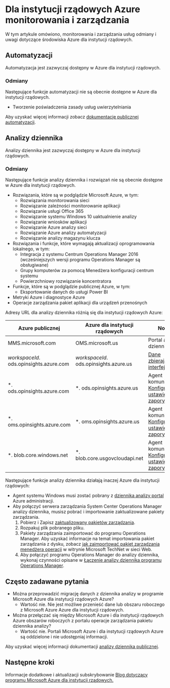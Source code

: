 <properties
    pageTitle="Azure dokumentacji dla instytucji rządowych | Microsoft Azure"
    description="Umożliwia porównanie funkcji i wskazówki dotyczące tworzenia aplikacji dla instytucji rządowych Azure."
    services="Azure-Government"
    cloud="gov"
    documentationCenter=""
    authors="ryansoc"
    manager="zakramer"
    editor=""/>

<tags
    ms.service="multiple"
    ms.devlang="na"
    ms.topic="article"
    ms.tgt_pltfrm="na"
    ms.workload="azure-government"
    ms.date="10/25/2016"
    ms.author="ryansoc"/>


#  <a name="azure-government-monitoring-and-management"></a>Dla instytucji rządowych Azure monitorowania i zarządzania

W tym artykule omówiono, monitorowania i zarządzania usług odmiany i uwagi dotyczące środowiska Azure dla instytucji rządowych.

## <a name="automation"></a>Automatyzacji

Automatyzacja jest zazwyczaj dostępny w Azure dla instytucji rządowych.

### <a name="variations"></a>Odmiany

Następujące funkcje automatyzacji nie są obecnie dostępne w Azure dla instytucji rządowych.

+ Tworzenie poświadczenia zasady usług uwierzytelniania

Aby uzyskać więcej informacji zobacz [dokumentację publicznej automatyzacji](../automation/automation-intro.md).

## <a name="log-analytics"></a>Analizy dziennika

Analizy dziennika jest zazwyczaj dostępny w Azure dla instytucji rządowych.

### <a name="variations"></a>Odmiany

Następujące funkcje analizy dziennika i rozwiązań nie są obecnie dostępne w Azure dla instytucji rządowych.

+ Rozwiązania, które są w podglądzie Microsoft Azure, w tym:
  - Rozwiązania monitorowania sieci
  - Rozwiązanie zależności monitorowanie aplikacji
  - Rozwiązanie usługi Office 365
  - Rozwiązanie systemu Windows 10 uaktualnienie analizy
  - Rozwiązanie wniosków aplikacji
  - Rozwiązanie Azure analizy sieci
  - Rozwiązanie Azure analizy automatyzacji
  - Rozwiązanie analizy magazynu klucza
+ Rozwiązania i funkcje, które wymagają aktualizacji oprogramowania lokalnego, w tym:
  - Integracja z systemu Centrum Operations Manager 2016 (wcześniejszych wersji programu Operations Manager są obsługiwane)
  - Grupy komputerów za pomocą Menedżera konfiguracji centrum systemu
  - Powierzchniowy rozwiązanie koncentratora
+ Funkcje, które są w podglądzie publicznej Azure, w tym:
  - Eksportowanie danych do usługi Power BI
+ Metryki Azure i diagnostyce Azure
+ Operacje zarządzania pakiet aplikacji dla urządzeń przenośnych

Adresy URL dla analizy dziennika różnią się dla instytucji rządowych Azure:

| Azure publicznej | Azure dla instytucji rządowych | Notatki |
|--------------|------------------|-------|
| MMS.microsoft.com | OMS.microsoft.us | Portal analizy dziennika |
| *workspaceId*. ods.opinsights.azure.com | *workspaceId*. ods.opinsights.azure.us | [Dane zbierających interfejsu API](../log-analytics/log-analytics-data-collector-api.md) 
| \*. ods.opinsights.azure.com | \*. ods.opinsights.azure.us | Agent komunikacji — [Konfigurowanie ustawień zapory](../log-analytics/log-analytics-proxy-firewall.md) |
| \*. oms.opinsights.azure.com | \*. oms.opinsights.azure.us | Agent komunikacji — [Konfigurowanie ustawień zapory](../log-analytics/log-analytics-proxy-firewall.md) |
| \*. blob.core.windows.net | \*. blob.core.usgovcloudapi.net | Agent komunikacji — [Konfigurowanie ustawień zapory](../log-analytics/log-analytics-proxy-firewall.md) |


Następujące funkcje analizy dziennika działają inaczej Azure dla instytucji rządowych:

+ Agent systemu Windows musi zostać pobrany z [dziennika analizy portal](https://oms.microsoft.us) Azure administracji.
+ Aby połączyć serwera zarządzania System Center Operations Manager analizy dziennika, musisz pobrać i importowanie zaktualizowane pakiety zarządzania.
  1. Pobierz i Zapisz [zaktualizowany pakietów zarządzania](http://go.microsoft.com/fwlink/?LinkId=828749).
  2. Rozpakuj plik pobranego pliku.
  3. Pakiety zarządzania zaimportować do programu Operations Manager. Aby uzyskać informacje na temat importowania pakiet zarządzania z dysku, zobacz [jak zaimportować pakiet zarządzania menedżera operacji](http://technet.microsoft.com/library/hh212691.aspx) w witrynie Microsoft TechNet w sieci Web.
  4. Aby połączyć programu Operations Manager do analizy dziennika, wykonaj czynności opisane w [Łączenie analizy dziennika programu Operations Manager](../log-analytics/log-analytics-om-agents.md).


## <a name="frequently-asked-questions"></a>Często zadawane pytania

+ Można przeprowadzić migrację danych z dziennika analizy w programie Microsoft Azure dla instytucji rządowych Azure?
  - Wartość nie. Nie jest możliwe przenieść dane lub obszaru roboczego z Microsoft Azure Azure dla instytucji rządowych.
+ Można przełączać się między Microsoft Azure i dla instytucji rządowych Azure obszarów roboczych z portalu operacje zarządzania pakietu dziennika analizy?
  - Wartość nie. Portali Microsoft Azure i dla instytucji rządowych Azure są oddzielone i nie udostępniaj informacji.

Aby uzyskać więcej informacji dokumentacji [analizy dziennika publicznej](../log-analytics/log-analytics-overview.md).

## <a name="next-steps"></a>Następne kroki

Informacje dodatkowe i aktualizacji subskrybowanie <a href="https://blogs.msdn.microsoft.com/azuregov/">Blog dotyczący programu Microsoft Azure dla instytucji rządowych.</a>
